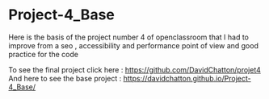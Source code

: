 # Project-4_Base
Here is the basis of the project number 4 of openclassroom that I had to improve from a seo , accessibility and performance point of view and good practice for the code

To see the final project click here : https://github.com/DavidChatton/projet4
And here to see the base project : https://davidchatton.github.io/Project-4_Base/
